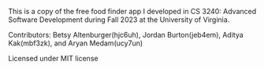 This is a copy of the free food finder app I developed in CS 3240: Advanced Software Development during Fall 2023 at the University of Virginia.

 Contributors: Betsy Altenburger(hjc6uh), Jordan Burton(jeb4em), Aditya Kak(mbf3zk), and Aryan Medam(ucy7un)

 Licensed under MIT license

